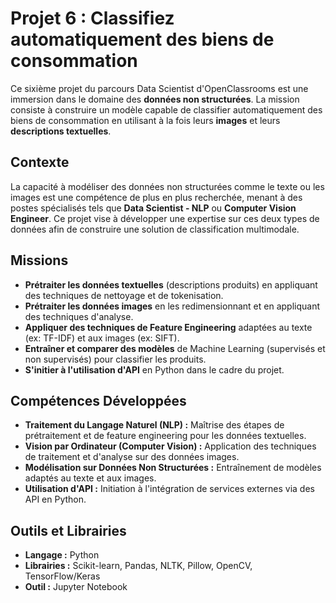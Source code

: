 # Projet 6 : Classifiez automatiquement des biens de consommation

Ce sixième projet du parcours Data Scientist d'OpenClassrooms est une immersion dans le domaine des **données non structurées**. La mission consiste à construire un modèle capable de classifier automatiquement des biens de consommation en utilisant à la fois leurs **images** et leurs **descriptions textuelles**.

## Contexte

La capacité à modéliser des données non structurées comme le texte ou les images est une compétence de plus en plus recherchée, menant à des postes spécialisés tels que **Data Scientist - NLP** ou **Computer Vision Engineer**. Ce projet vise à développer une expertise sur ces deux types de données afin de construire une solution de classification multimodale.

## Missions

-   **Prétraiter les données textuelles** (descriptions produits) en appliquant des techniques de nettoyage et de tokenisation.
-   **Prétraiter les données images** en les redimensionnant et en appliquant des techniques d'analyse.
-   **Appliquer des techniques de Feature Engineering** adaptées au texte (ex: TF-IDF) et aux images (ex: SIFT).
-   **Entraîner et comparer des modèles** de Machine Learning (supervisés et non supervisés) pour classifier les produits.
-   **S'initier à l'utilisation d'API** en Python dans le cadre du projet.

## Compétences Développées

-   **Traitement du Langage Naturel (NLP) :** Maîtrise des étapes de prétraitement et de feature engineering pour les données textuelles.
-   **Vision par Ordinateur (Computer Vision) :** Application des techniques de traitement et d'analyse sur des données images.
-   **Modélisation sur Données Non Structurées :** Entraînement de modèles adaptés au texte et aux images.
-   **Utilisation d'API :** Initiation à l'intégration de services externes via des API en Python.

## Outils et Librairies

-   **Langage :** Python
-   **Librairies :** Scikit-learn, Pandas, NLTK, Pillow, OpenCV, TensorFlow/Keras
-   **Outil :** Jupyter Notebook
